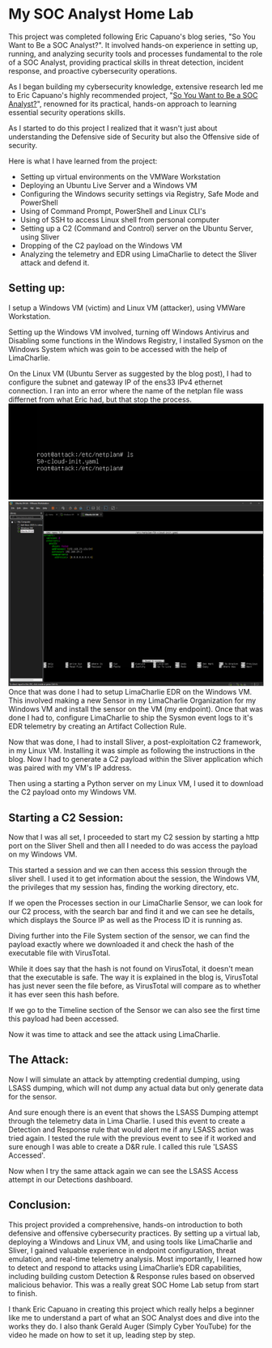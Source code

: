 # My SOC Analyst Home Lab
This project was completed following Eric Capuano's blog series, "So You Want to Be a SOC Analyst?". It involved hands-on experience in setting up, running, and analyzing security tools and processes fundamental to the role of a SOC Analyst, providing practical skills in threat detection, incident response, and proactive cybersecurity operations.

As I began building my cybersecurity knowledge, extensive research led me to Eric Capuano's highly recommended project, "[So You Want to Be a SOC Analyst?](https://blog.ecapuano.com/p/so-you-want-to-be-a-soc-analyst-intro)", renowned for its practical, hands-on approach to learning essential security operations skills.

As I started to do this project I realized that it wasn't just about understanding the Defensive side of Security but also the Offensive side of security.

Here is what I have learned from the project:
- Setting up virtual environments on the VMWare Workstation
- Deploying an Ubuntu Live Server and a Windows VM
- Configuring the Windows security settings via Registry, Safe Mode and PowerShell
- Using of Command Prompt, PowerShell and Linux CLI's
- Using of SSH to access Linux shell from personal computer
- Setting up a C2 (Command and Control) server on the Ubuntu Server, using Sliver
- Dropping of the C2 payload on the Windows VM
- Analyzing the telemetry and EDR using LimaCharlie to detect the Sliver attack and defend it.

## Setting up:

I setup a Windows VM (victim) and Linux VM (attacker), using VMWare Workstation.

Setting up the Windows VM involved, turning off Windows Antivirus and Disabling some functions in the Windows Registry, I installed Sysmon on the Windows System which was goin to be accessed with the help of LimaCharlie.

On the Linux VM (Ubuntu Server as suggested by the blog post), I had to configure the subnet and gateway IP of the ens33 IPv4 ethernet connection. I ran into an error where the name of the netplan file wass differnet from what Eric had, but that stop the process.\
![Screenshot of different name.](different_netplan_file.png)
<br/>
![Network settings on the Linux VM](linux_network.png)
Once that was done I had to setup LimaCharlie EDR on the Windows VM. This involved making a new Sensor in my LimaCharlie Organization for my Windows VM and install the sensor on the VM (my endpoint). Once that was done I had to, configure LimaCharlie to ship the Sysmon event logs to it's EDR telemetry by creating an Artifact Collection Rule.

Now that was done, I had to install Sliver, a post-exploitation C2 framework, in my Linux VM. Installing it was simple as following the instructions in the blog. Now I had to generate a C2 payload within the Sliver application which was paired with my VM's IP address.

Then using a starting a Python server on my Linux VM, I used it to download the C2 payload onto my Windows VM.

## Starting a C2 Session:
Now that I was all set, I proceeded to start my C2 session by starting a http port on the Sliver Shell and then all I needed to do was access the payload on my Windows VM.

This started a session and we can then access this session through the sliver shell. I used it to get information about the session, the Windows VM, the privileges that my session has, finding the working directory, etc.

If we open the Processes section in our LimaCharlie Sensor, we can look for our C2 process, with the search bar and find it and we can see he details, which displays the Source IP as well as the Process ID it is running as.

Diving further into the File System section of the sensor, we can find the payload exactly where we downloaded it and check the hash of the executable file with VirusTotal.

While it does say that the hash is not found on VirusTotal, it doesn't mean that the executable is safe. The way it is explained in the blog is, VirusTotal has just never seen the file before, as VirusTotal will compare as to whether it has ever seen this hash before.

If we go to the Timeline section of the Sensor we can also see the first time this payload had been accessed.

Now it was time to attack and see the attack using LimaCharlie.

## The Attack:
Now I will simulate an attack by attempting credential dumping, using LSASS dumping, which will not dump any actual data but only generate data for the sensor.

And sure enough there is an event that shows the LSASS Dumping attempt through the telemetry data in Lima Charlie. I used this event to create a Detection and Response rule that would alert me if any LSASS action was tried again. I tested the rule with the previous event to see if it worked and sure enough I was able to create a D&R rule. I called this rule 'LSASS Accessed'.

Now when I try the same attack again we can see the LSASS Access attempt in our Detections dashboard.

## Conclusion:
This project provided a comprehensive, hands-on introduction to both defensive and offensive cybersecurity practices. By setting up a virtual lab, deploying a Windows and Linux VM, and using tools like LimaCharlie and Sliver, I gained valuable experience in endpoint configuration, threat emulation, and real-time telemetry analysis. Most importantly, I learned how to detect and respond to attacks using LimaCharlie’s EDR capabilities, including building custom Detection & Response rules based on observed malicious behavior. This was a really great SOC Home Lab setup from start to finish.

I thank Eric Capuano in creating this project which really helps a beginner like me to understand a part of what an SOC Analyst does and dive into the works they do. I also thank Gerald Auger (Simply Cyber YouTube) for the video he made on how to set it up, leading step by step.
